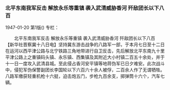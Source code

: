 ### 北平东南我军反击  解放永乐等重镇  袭入武清威胁香河  歼敌团长以下八百

1947-01-20
第1版()
专栏：

　　北平东南我军反击
    解放永乐等重镇
    袭入武清威胁香河
    歼敌团长以下八百
    【新华社晋察冀十八日电】坚持冀东游击战争的八路军一部，于本月七日至十二日在运河以西平津公路与北宁铁路三角地带进行自卫反击，先后解放北平东南九十里平津公路上之重镇码头镇、永乐镇、西集镇及其附近大小村镇二百五十余处，并于十一日一度攻入武清县城。至此侵占香河安平镇等地蒋伪军已日夕难安。此次战斗中，侵犯军伪保警副团长李国轮以下六百六十余人被俘，二百余人作了无谓牺牲。八路军缴获轻重机枪十六挺，迫击炮五门，步枪九百余支，掷弹筒十六个，汽车七辆。
